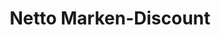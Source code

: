 ---
title: "Netto Marken-Discount"
url: /weiden-i-d-opf/netto-marken-discount-robert-bosch-strasse/
shop: Supermarkt
---